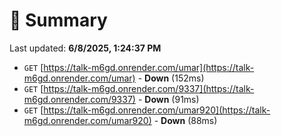 # 📖 Summary
Last updated: **6/8/2025, 1:24:37 PM**

- `GET` [https://talk-m6gd.onrender.com/umar](https://talk-m6gd.onrender.com/umar) - **Down** (152ms)
- `GET` [https://talk-m6gd.onrender.com/9337](https://talk-m6gd.onrender.com/9337) - **Down** (91ms)
- `GET` [https://talk-m6gd.onrender.com/umar920](https://talk-m6gd.onrender.com/umar920) - **Down** (88ms)
